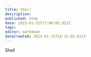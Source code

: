 ```yaml
---
title: Shell
description: 
published: true
date: 2023-01-31T17:00:02.821Z
tags: 
editor: markdown
dateCreated: 2023-01-31T16:15:02.821Z
---
```


Shell
